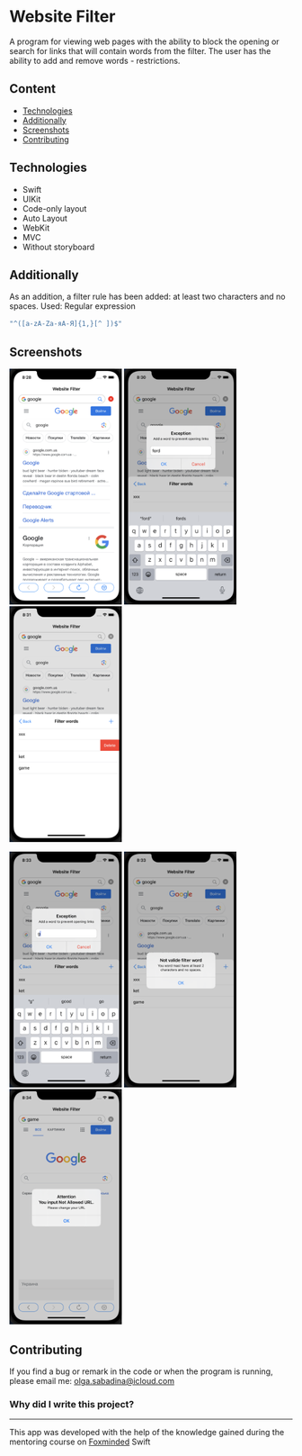 # Website Filter
A program for viewing web pages with the ability to block the opening or search for links that will contain words from the filter.
The user has the ability to add and remove words - restrictions.

## Content
- [Technologies](#technologies)
- [Additionally](#additionally)
- [Screenshots](#screenshots)
- [Contributing](#contributing)

## Technologies
- Swift
- UIKit
- Code-only layout
- Auto Layout
- WebKit
- MVC
- Without storyboard

## Additionally
As an addition, a filter rule has been added: at least two characters and no spaces.
Used: Regular expression
```sh
"^([a-zA-Zа-яА-Я]{1,}[^ ])$"
```

## Screenshots

<img src="./Screenshot/Screenshot%202023-06-14%20at%2020.28.28.png" alt="drawing" width="200"/> <img src="./Screenshot/Screenshot%202023-06-14%20at%2020.30.04.png" alt="drawing" width="200"/> <img src="./Screenshot/Screenshot%202023-06-14%20at%2020.31.44.png" alt="drawing" width="200"/>

<img src="./Screenshot/Screenshot%202023-06-14%20at%2020.33.20.png" alt="drawing" width="200"/> <img src="./Screenshot/Screenshot%202023-06-14%20at%2020.33.35.png" alt="drawing" width="200"/> <img src="./Screenshot/Screenshot%202023-06-14%20at%2020.34.19.png" alt="drawing" width="200"/>

## Contributing
If you find a bug or remark in the code or when the program is running, please email me:
<a href="mailto:olga.sabadina@icloud.com">olga.sabadina@icloud.com</a></p>


### Why did I write this project?
___
This app was developed with the help of the knowledge gained during the mentoring course on [Foxminded](https://foxminded.ua)  Swift

